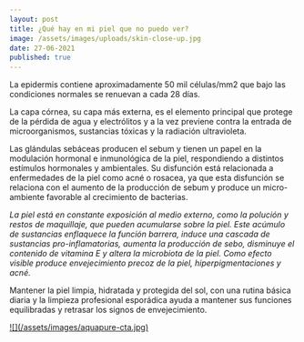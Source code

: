 ```yaml
---
layout: post
title: ¿Qué hay en mi piel que no puedo ver?
image: /assets/images/uploads/skin-close-up.jpg
date: 27-06-2021
published: true
---
```

La epidermis contiene aproximadamente 50 mil células/mm2 que bajo las condiciones normales se renuevan a cada 28 días. 

La capa córnea, su capa más externa, es el elemento principal que protege de la pérdida de agua y electrólitos y a la vez previene contra la entrada de microorganismos, sustancias tóxicas y la radiación ultravioleta. 

Las glándulas sebáceas producen el sebum y tienen un papel en la modulación hormonal e inmunológica de la piel, respondiendo a distintos estímulos hormonales y ambientales. Su disfunción está relacionada a enfermedades de la piel como acné o rosacea, ya que esta disfunción se relaciona con el aumento de la producción de sebum y produce un micro-ambiente favorable al crecimiento de bacterias. 

_La piel está en constante exposición al medio externo, como la polución y restos de maquillaje, que pueden acumularse sobre la piel. Este acúmulo de sustancias enflaquece la función barrera, induce una cascada de sustancias pro-inflamatorias, aumenta la producción de sebo, disminuye el contenido de vitamina E y altera la microbiota de la piel. Como efecto visible produce envejecimiento precoz de la piel, hiperpigmentaciones y acné._

Mantener la piel limpia, hidratada y protegida del sol, con una rutina básica diaria y la limpieza profesional esporádica ayuda a mantener sus funciones equilibradas y retrasar los signos de envejecimiento.

<a href="/tratamientos/limpieza-facial-profunda-aquapure" onclick="cta({ content_name: 'aquapure' })">
  ![](/assets/images/aquapure-cta.jpg)
</a>